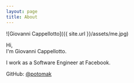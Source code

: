 ```yaml
---
layout: page
title: About
---
```


![Giovanni Cappellotto]({{ site.url }}/assets/me.jpg)

Hi,<br>
I'm Giovanni Cappellotto.

I work as a Software Engineer at Facebook.

GitHub: [@potomak](https://github.com/potomak)
